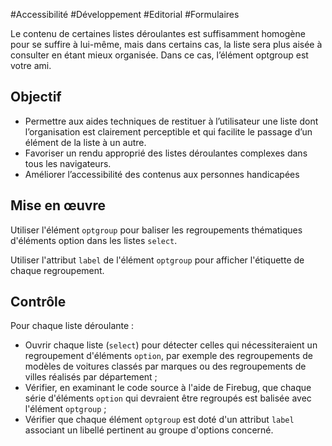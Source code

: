 
#Accessibilité #Développement #Editorial #Formulaires

Le contenu de certaines listes déroulantes est suffisamment homogène pour se suffire à lui-même, mais dans certains cas, la liste sera plus aisée à consulter en étant mieux organisée. Dans ce cas, l’élément optgroup est votre ami.


## Objectif

* Permettre aux aides techniques de restituer à l’utilisateur une liste dont l’organisation est clairement perceptible et qui facilite le passage d’un élément de la liste à un autre.
* Favoriser un rendu approprié des listes déroulantes complexes dans tous les navigateurs.
* Améliorer l’accessibilité des contenus aux personnes handicapées

## Mise en œuvre

Utiliser l'élément `optgroup` pour baliser les regroupements thématiques d'éléments option dans les listes `select`.

Utiliser l'attribut `label` de l'élément `optgroup` pour afficher l'étiquette de chaque regroupement.

## Contrôle

Pour chaque liste déroulante :

* Ouvrir chaque liste (`select`) pour détecter celles qui nécessiteraient un regroupement d'éléments `option`, par exemple des regroupements de modèles de voitures classés par marques ou des regroupements de villes réalisés par département ;
* Vérifier, en examinant le code source à l'aide de Firebug, que chaque série d'éléments `option` qui devraient être regroupés est balisée avec l'élément `optgroup` ;
* Vérifier que chaque élément `optgroup` est doté d'un attribut `label` associant un libellé pertinent au groupe d'options concerné.

